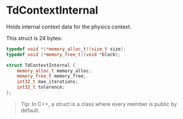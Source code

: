 # TdContextInternal

Holds internal context data for the physics context.

This struct is 24 bytes:

```cpp
typedef void *(*memory_alloc_t)(size_t size);
typedef void (*memory_free_t)(void *block);

struct TdContextInternal {
    memory_alloc_t memory_alloc;
    memory_free_t memory_free;
    int32_t max_iterations;
    int32_t tolerence;
};
```

> Tip: In C++, a struct is a class where every member is public by default.
